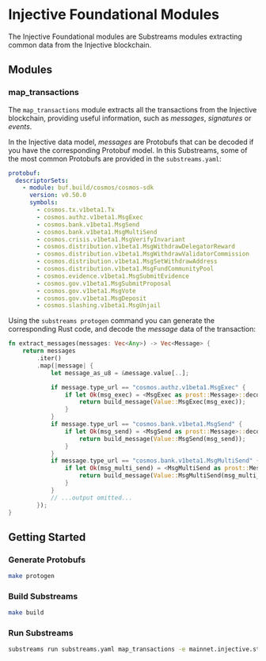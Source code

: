 # Injective Foundational Modules

The Injective Foundational modules are Substreams modules extracting common data from the Injective blockchain.

## Modules

### map_transactions

The `map_transactions` module extracts all the transactions from the Injective blockchain, providing useful information, such as _messages_, _signatures_ or _events_.

In the Injective data model, _messages_ are Protobufs that can be decoded if you have the corresponding Protobuf model. In this Substreams, some of the most common Protobufs are provided in the `substreams.yaml`:

```yaml
protobuf:
  descriptorSets:
    - module: buf.build/cosmos/cosmos-sdk
      version: v0.50.0
      symbols:
        - cosmos.tx.v1beta1.Tx
        - cosmos.authz.v1beta1.MsgExec
        - cosmos.bank.v1beta1.MsgSend
        - cosmos.bank.v1beta1.MsgMultiSend
        - cosmos.crisis.v1beta1.MsgVerifyInvariant
        - cosmos.distribution.v1beta1.MsgWithdrawDelegatorReward
        - cosmos.distribution.v1beta1.MsgWithdrawValidatorCommission
        - cosmos.distribution.v1beta1.MsgSetWithdrawAddress
        - cosmos.distribution.v1beta1.MsgFundCommunityPool
        - cosmos.evidence.v1beta1.MsgSubmitEvidence
        - cosmos.gov.v1beta1.MsgSubmitProposal
        - cosmos.gov.v1beta1.MsgVote
        - cosmos.gov.v1beta1.MsgDeposit
        - cosmos.slashing.v1beta1.MsgUnjail
```

Using the `substreams protogen` command you can generate the corresponding Rust code, and decode the _message_ data of the transaction:

```rust
fn extract_messages(messages: Vec<Any>) -> Vec<Message> {
    return messages
        .iter()
        .map(|message| {
            let message_as_u8 = &message.value[..];

            if message.type_url == "cosmos.authz.v1beta1.MsgExec" {
                if let Ok(msg_exec) = <MsgExec as prost::Message>::decode(message_as_u8) {
                    return build_message(Value::MsgExec(msg_exec));
                }
            }
            if message.type_url == "cosmos.bank.v1beta1.MsgSend" {
                if let Ok(msg_send) = <MsgSend as prost::Message>::decode(message_as_u8) {
                    return build_message(Value::MsgSend(msg_send));
                }
            }
            if message.type_url == "cosmos.bank.v1beta1.MsgMultiSend" {
                if let Ok(msg_multi_send) = <MsgMultiSend as prost::Message>::decode(message_as_u8) {
                    return build_message(Value::MsgMultiSend(msg_multi_send));
                }
            }
            // ...output omitted...
        });
}
```

## Getting Started

### Generate Protobufs

```bash
make protogen
```

### Build Substreams

```bash
make build
```

### Run Substreams

```bash
substreams run substreams.yaml map_transactions -e mainnet.injective.streamingfast.io:443 --start-block=69746551 --stop-block=+1
```